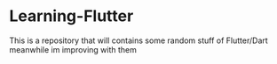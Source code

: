 # Learning-Flutter
This is a repository that will contains some random stuff of Flutter/Dart meanwhile im improving with them
